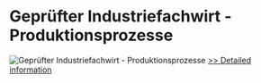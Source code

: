 # Geprüfter Industriefachwirt - Produktionsprozesse
![Geprüfter Industriefachwirt - Produktionsprozesse](https://mycommerce.akamaized.net/api/pimages/P300601277/BIG/300601277.JPG)
[>> Detailed information](https://secure.shareit.com/shareit/product.html?productid=300601277&affiliateid=200057808)